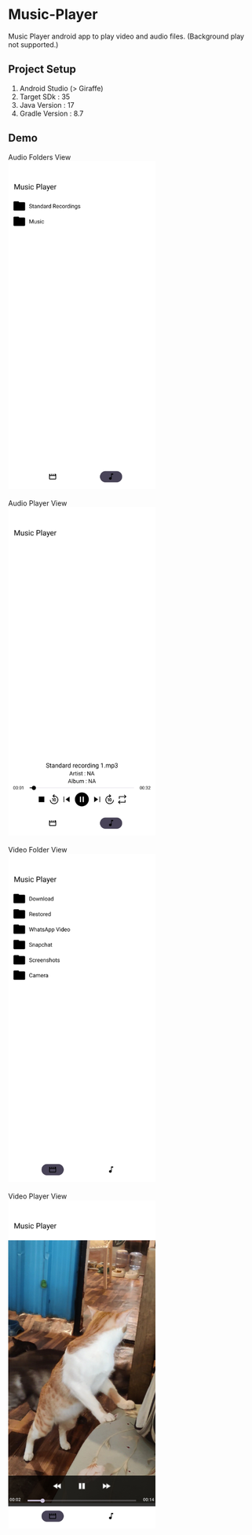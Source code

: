 # Music-Player
Music Player android app to play video and audio files. (Background play not supported.)

## Project Setup
1) Android Studio (> Giraffe)
2) Target SDk : 35
3) Java Version : 17
4) Gradle Version : 8.7

## Demo
Audio Folders View </br>
<img src="assets/audio_folders_list.jpg" alt="My Project Logo" width="300"/></br></br>
Audio Player View</br>
<img src="assets/audio_player.jpg" alt="My Project Logo" width="300"/></br></br>
Video Folder View</br>
<img src="assets/video_folders_list.jpg" alt="My Project Logo" width="300"/></br></br>
Video Player View</br>
<img src="assets/video_player.jpg" alt="My Project Logo" width="300"/>